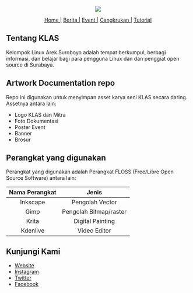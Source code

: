 <p align="center"><img src="https://i1.wp.com/klas.or.id/wp-content/uploads/2015/10/g4067.png"></p>

<p align="center">
<a href="https://klas.or.id">Home |</a>
<a href="https://klas.or.id/index.php/topik/berita/">Berita |</a>
<a href="https://klas.or.id/index.php/topik/events/">Event |</a>
<a href="https://klas.or.id/index.php/topik/events/cangkruan/">Cangkrukan |</a>
<a href="https://klas.or.id/index.php/topik/tutorial/">Tutorial</a>
</p>

## Tentang KLAS

Kelompok Linux Arek Suroboyo adalah tempat berkumpul, berbagi informasi, dan belajar bagi para pengguna Linux dan dan penggiat open source di Surabaya.

## Artwork Documentation repo

Repo ini digunakan untuk menyimpan asset karya seni KLAS secara daring.
Assetnya antara lain:

- Logo KLAS dan Mitra
- Foto Dokumentasi
- Poster Event
- Banner
- Brosur

## Perangkat yang digunakan

Perangkat yang digunakan adalah Perangkat FLOSS (Free/Libre Open Source Software) antara lain:

| Nama Perangkat | Jenis|
|:----:|:----:|
| Inkscape | Pengolah Vector |
| Gimp | Pengolah Bitmap/raster |
| Krita | Digital Painting |
| Kdenlive | Video Editor |

## Kunjungi Kami
- [Website](https://klas.or.id/ "KLAS")
- [Instagram](https://www.instagram.com/KLAS_Activity "Instagram")
- [Twitter](https://www.twitter.com/KLAS_Activity "Twitter")
- [Facebook](http://facebook.com/kelompoklinuxareksuroboyo "Facebook")
